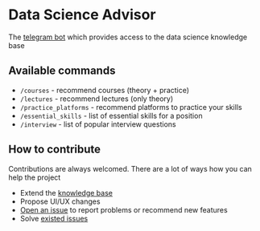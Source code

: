 # Data Science Advisor
The [telegram bot](https://t.me/ds_advisor_bot) which provides access to the data science knowledge base

## Available commands
* `/courses` - recommend courses (theory + practice)
* `/lectures` - recommend lectures (only theory)
* `/practice_platforms` - recommend platforms to practice your skills
* `/essential_skills` - list of essential skills for a position
* `/interview` - list of popular interview questions

## How to contribute
Contributions are always welcomed. There are a lot of ways how you can help the project
* Extend the [knowledge base](https://github.com/duketemon/data-science-advisor/tree/master/knowledge_base)
* Propose UI/UX changes
* [Open an issue](https://github.com/duketemon/data-science-advisor/issues) to report problems or recommend new features
* Solve [existed issues](https://github.com/duketemon/data-science-advisor/issues)
